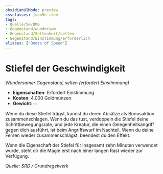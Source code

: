 ```yaml
---
obsidianUIMode: preview
cssclasses: json5e-item
tags:
- Quelle/5e/DMG
- Gegenstand/wundersam
- Gegenstand/Seltenheit/selten
- Gegenstand/Einstimmung/erforderlich
aliases: ["Boots of Speed"]
---
```

# Stiefel der Geschwindigkeit
*Wundersamer Gegenstand, selten (erfordert Einstimmung)*  

- **Eigenschaften**: Erfordert Einstimmung
- **Kosten**: 4.000 Goldmünzen
- **Gewicht**: ⏤

Wenn du diese Stiefel trägst, kannst du deren Absätze als Bonusaktion zusammenschlagen. Wenn du das tust, verdoppeln die Stiefel deine Schrittbewegungsrate, und jede Kreatur, die einen Gelegenheitsangriff gegen dich ausführt, ist beim Angriffswurf im Nachteil. Wenn du deine Fersen wieder zusammenschlägst, beendest du den Effekt.

Wenn die Eigenschaft der Stiefel für insgesamt zehn Minuten verwendet wurde, steht dir die Magie erst nach einer langen Rast wieder zur Verfügung.

*Quelle: SRD / Grundregelwerk*